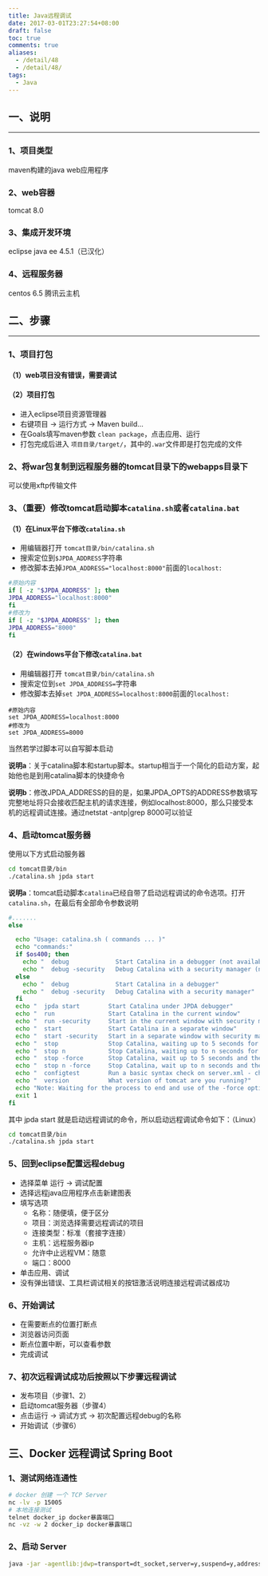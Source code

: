```yaml
---
title: Java远程调试
date: 2017-03-01T23:27:54+08:00
draft: false
toc: true
comments: true
aliases:
  - /detail/48
  - /detail/48/
tags:
  - Java
---
```


## 一、说明

***

### 1、项目类型

maven构建的java web应用程序

### 2、web容器

tomcat 8.0

### 3、集成开发环境

eclipse java ee 4.5.1（已汉化）

### 4、远程服务器

centos 6.5 腾讯云主机

## 二、步骤

***

### 1、项目打包

#### （1）web项目没有错误，需要调试

#### （2）项目打包

* 进入eclipse项目资源管理器
* 右键项目 -> 运行方式 -> Maven build...
* 在Goals填写maven参数 `clean package`，点击应用、运行
* 打包完成后进入 `项目目录/target/`，其中的`.war`文件即是打包完成的文件

### 2、将war包复制到远程服务器的tomcat目录下的webapps目录下

可以使用xftp传输文件

### 3、（重要）修改tomcat启动脚本`catalina.sh`或者`catalina.bat`

#### （1）在Linux平台下修改`catalina.sh`

* 用编辑器打开 `tomcat目录/bin/catalina.sh`
* 搜索定位到`$JPDA_ADDRESS`字符串
* 修改脚本去掉`JPDA_ADDRESS="localhost:8000"`前面的`localhost:`

```bash
#原始内容
if [ -z "$JPDA_ADDRESS" ]; then
JPDA_ADDRESS="localhost:8000"
fi
#修改为
if [ -z "$JPDA_ADDRESS" ]; then
JPDA_ADDRESS="8000"
fi
```

#### （2）在windows平台下修改`catalina.bat`

* 用编辑器打开 `tomcat目录/bin/catalina.sh`
* 搜索定位到`set JPDA_ADDRESS=`字符串
* 修改脚本去掉`set JPDA_ADDRESS=localhost:8000`前面的`localhost:`

```
#原始内容
set JPDA_ADDRESS=localhost:8000
#修改为
set JPDA_ADDRESS=8000
```

当然若学过脚本可以自写脚本启动

**说明a**：关于catalina脚本和startup脚本。startup相当于一个简化的启动方案，起始他也是到用catalina脚本的快捷命令

**说明b**：修改JPDA_ADDRESS的目的是，如果JPDA_OPTS的ADDRESS参数填写完整地址将只会接收匹配主机的请求连接，例如localhost:8000，那么只接受本机的远程调试连接。通过netstat -antp|grep 8000可以验证

### 4、启动tomcat服务器

使用以下方式启动服务器

```bash
cd tomcat目录/bin
./catalina.sh jpda start
```

**说明a**：tomcat启动脚本`catalina`已经自带了启动远程调试的命令选项。打开`catalina.sh`，在最后有全部命令参数说明

```bash
#.......
else

  echo "Usage: catalina.sh ( commands ... )"
  echo "commands:"
  if $os400; then
    echo "  debug             Start Catalina in a debugger (not available on OS400)"
    echo "  debug -security   Debug Catalina with a security manager (not available on OS400)"
  else
    echo "  debug             Start Catalina in a debugger"
    echo "  debug -security   Debug Catalina with a security manager"
  fi
  echo "  jpda start        Start Catalina under JPDA debugger"
  echo "  run               Start Catalina in the current window"
  echo "  run -security     Start in the current window with security manager"
  echo "  start             Start Catalina in a separate window"
  echo "  start -security   Start in a separate window with security manager"
  echo "  stop              Stop Catalina, waiting up to 5 seconds for the process to end"
  echo "  stop n            Stop Catalina, waiting up to n seconds for the process to end"
  echo "  stop -force       Stop Catalina, wait up to 5 seconds and then use kill -KILL if still running"
  echo "  stop n -force     Stop Catalina, wait up to n seconds and then use kill -KILL if still running"
  echo "  configtest        Run a basic syntax check on server.xml - check exit code for result"
  echo "  version           What version of tomcat are you running?"
  echo "Note: Waiting for the process to end and use of the -force option require that \$CATALINA_PID is defined"
  exit 1
fi
```

其中  jpda start 就是启动远程调试的命令，所以启动远程调试命令如下：（Linux）

```bash
cd tomcat目录/bin
./catalina.sh jpda start
```

### 5、回到eclipse配置远程debug

* 选择菜单 运行 -> 调试配置
* 选择远程java应用程序点击新建图表
* 填写选项
    * 名称：随便填，便于区分
    * 项目：浏览选择需要远程调试的项目
    * 连接类型：标准（套接字连接）
    * 主机：远程服务器ip
    * 允许中止远程VM：随意
    * 端口：8000
* 单击应用、调试
* 没有弹出错误、工具栏调试相关的按钮激活说明连接远程调试器成功

### 6、开始调试

* 在需要断点的位置打断点
* 浏览器访问页面
* 断点位置中断，可以查看参数
* 完成调试

### 7、初次远程调试成功后按照以下步骤远程调试

* 发布项目（步骤1、2）
* 启动tomcat服务器（步骤4）
* 点击运行 -> 调试方式 -> 初次配置远程debug的名称
* 开始调试（步骤6）

## 三、Docker 远程调试 Spring Boot

### 1、测试网络连通性

```bash
# docker 创建 一个 TCP Server
nc -lv -p 15005
# 本地连接测试
telnet docker_ip docker暴露端口
nc -vz -w 2 docker_ip docker暴露端口
```

### 2、启动 Server

```bash
java -jar -agentlib:jdwp=transport=dt_socket,server=y,suspend=y,address=0.0.0.0:15005 xxx.jar
```
